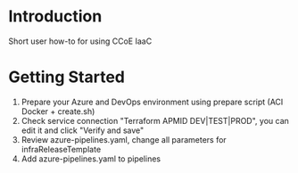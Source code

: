 # Introduction 
Short user how-to for using CCoE IaaC

# Getting Started
1.	Prepare your Azure and DevOps environment using prepare script (ACI Docker + create.sh)
2.	Check service connection "Terraform APMID DEV|TEST|PROD", you can edit it and click "Verify and save"
3.	Review azure-pipelines.yaml, change all parameters for infraReleaseTemplate
4.	Add azure-pipelines.yaml to  pipelines
